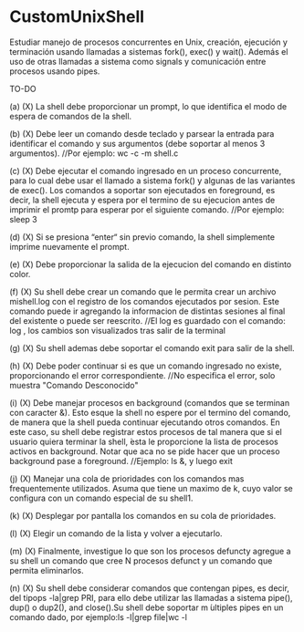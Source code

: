 # CustomUnixShell
Estudiar manejo de procesos concurrentes en Unix, creación, ejecución y terminación usando llamadas a sistemas fork(), exec() y wait().  Además el uso de otras llamadas a sistema como signals y comunicación entre procesos usando pipes.

TO-DO

(a) (X)  La shell debe proporcionar un prompt, lo que identifica el modo de espera de comandos de la shell.

(b) (X)  Debe leer un comando desde teclado y parsear la entrada para identificar el comando y sus argumentos (debe soportar al menos 3 argumentos). //Por ejemplo: wc -c -m shell.c

(c) (X)  Debe ejecutar el comando ingresado en un proceso concurrente, para lo cual debe usar el llamado a sistema fork() y algunas de las variantes de exec(). Los comandos a soportar son ejecutados en foreground, es decir, la shell ejecuta y espera por el termino de su ejecucion antes de imprimir el promtp para esperar por el siguiente comando. //Por ejemplo: sleep 3

(d) (X)  Si  se  presiona  “enter“  sin  previo  comando,  la  shell  simplemente  imprime  nuevamente  el prompt.

(e) (X)  Debe proporcionar la salida de la ejecucion del comando en distinto color.

(f) (X)  Su shell debe crear un comando que le permita crear un archivo mishell.log con el registro de los comandos ejecutados por sesion. Este comando puede ir agregando la informacion de distintas sesiones al final del existente o puede ser reescrito.  //El log es guardado con el comando: log    , los cambios son visualizados tras salir de la terminal

(g) (X)  Su shell ademas debe soportar el comando exit para salir de la shell. 

(h) (X)  Debe poder continuar si es que un comando ingresado no existe, proporcionando el error correspondiente. //No especifica el error, solo muestra "Comando Desconocido"

(i) (X)  Debe manejar procesos en background (comandos que se terminan con caracter &). Esto esque la shell no espere por el termino del comando, de manera que la shell pueda continuar ejecutando otros comandos. En este caso,  su shell debe registrar estos procesos de tal manera que si el usuario quiera terminar la shell, ́esta le proporcione la lista de procesos activos en background. Notar que aca no se pide hacer que un proceso background pase a foreground. //Ejemplo: ls &, y luego exit

(j) (X)  Manejar una cola de prioridades con los comandos mas frequentemente utilizados.  Asuma que tiene un maximo de k, cuyo valor se configura con un comando especial de su shell1.

(k) (X)  Desplegar por pantalla los comandos en su cola de prioridades.

(l) (X)  Elegir un comando de la lista y volver a ejecutarlo.

(m) (X)  Finalmente, investigue lo que son los procesos defuncty agregue a su shell un comando que cree N procesos defunct y un comando que permita eliminarlos.

(n) (X) Su shell debe considerar comandos que contengan pipes, es decir, del tipops -la|grep PRI, para ello debe utilizar las llamadas a sistema pipe(), dup() o dup2(), and close().Su shell debe soportar m ́ultiples pipes en un comando dado, por ejemplo:ls -l|grep file|wc -l

